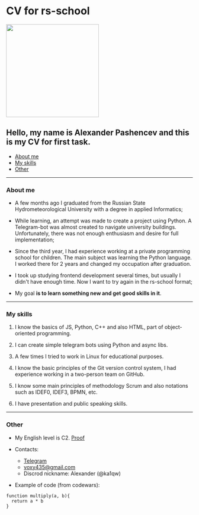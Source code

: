 # CV for rs-school

<img src="https://github.com/ka1qw/rsschool-cv/assets/94354182/bb829f28-aa18-42fc-84ec-849eb82e2417" width="250" height="">

## Hello, my name is Alexander Pashencev and this is my CV for first task.
- [About me](#about-me)
- [My skills](#my-skills)
- [Other](#other)
---
### About me

- A few months ago I graduated from the Russian State Hydrometeorological University with a degree in applied Informatics;

- While learning, an attempt was made to create a project using Python. A Telegram-bot was almost created to navigate university buildings. Unfortunately, there was not enough enthusiasm and desire for full implementation;

- Since the third year, I had experience working at a private programming school for children. The main subject was learning the Python language. I worked there for 2 years and changed my occupation after graduation.

- I took up studying frontend development several times, but usually I didn't have enough time. Now I want to try again in the rs-school format;

- My goal **is to learn something new and get good skills in it**.
---
### My skills

1. I know the basics of JS, Python, C++ and also HTML, part of object-oriented programming.

2. I can create simple telegram bots using Python and async libs.

3. A few times I tried to work in Linux for educational purposes.

4. I know the basic principles of the Git version control system, I had experience working in a two-person team on GitHub.

5. I know some main principles of methodology Scrum and also notations such as IDEF0, IDEF3, BPMN, etc.

6. I have presentation and public speaking skills.

---
### Other

- My English level is C2. [Proof](cert.efset.org/ntbahZ)

- Contacts:
  - [Telegram](https://t.me/yuppy324)
  - voxy435@gmail.com
  - Discrod nickname: Alexander (@ka1qw)

- Example of code (from codewars):
```
function multiply(a, b){
  return a * b
}
```